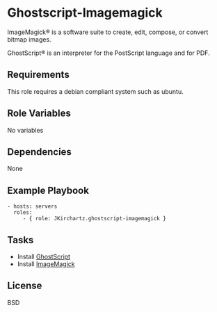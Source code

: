 Ghostscript-Imagemagick
==================

ImageMagick® is a software suite to create, edit, compose, or convert bitmap images.

GhostScript® is an interpreter for the PostScript language and for PDF.

Requirements
------------

This role requires a debian compliant system such as ubuntu.

Role Variables
--------------

No variables

Dependencies
------------

None

Example Playbook
----------------

    - hosts: servers
      roles:
         - { role: JKirchartz.ghostscript-imagemagick }

Tasks
-----

  - Install [GhostScript](https://www.ghostscript.com/)
  - Install [ImageMagick](http://www.imagemagick.org/)

License
-------

BSD
